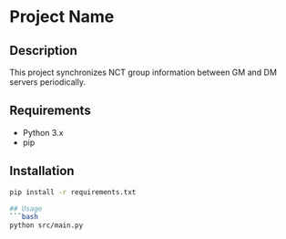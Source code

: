# Project Name

## Description
This project synchronizes NCT group information between GM and DM servers periodically.

## Requirements
- Python 3.x
- pip

## Installation
```bash
pip install -r requirements.txt

## Usage
```bash
python src/main.py
```